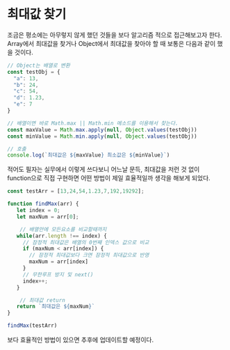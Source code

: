 # 최대값 찾기

조금은 평소에는 아무렇지 않게 했던 것들을 보다 알고리즘 적으로 접근해보고자 한다.<br/>
Array에서 최대값을 찾거나 Object에서 최대값을 찾아야 할 때 보통은 다음과 같이 했을 것이다.<br/>

```js
// Object는 배열로 변환
const testObj = {
  "a": 13,
  "b": 24,
  "c": 54,
  "d": 1.23,
  "e": 7
}

// 배열이면 바로 Math.max || Math.min 메소드를 이용해서 찾는다.
const maxValue = Math.max.apply(null, Object.values(testObj))
const minValue = Math.min.apply(null, Object.values(testObj))

// 호출
console.log(`최대값은 ${maxValue} 최소값은 ${minValue}`)
```

적어도 필자는 실무에서 이렇게 쓰다보니 어느날 문득, 최대값을 저런 것 없이<br/>
function으로 직접 구현하면 어떤 방법이 제일 효율적일까 생각을 해보게 되었다.<br/>

```js
const testArr = [13,24,54,1.23,7,192,19292];

function findMax(arr) {
   let index = 0;
   let maxNum = arr[0];

    // 배열안에 모든요소를 비교할때까지
   while(arr.length !== index) {
     // 잠정적 최대값은 배열의 0번째 인덱스 값으로 비교
     if (maxNum < arr[index]) {
       // 잠정적 최대값보다 크면 잠정적 최대값으로 반영
       maxNum = arr[index]
     }
     // 무한루프 방지 및 next()
     index++;
   }

    // 최대값 return
   return `최대값은 ${maxNum}`
}

findMax(testArr)
```

보다 효율적인 방법이 있으면 추후에 업데이트할 예정이다.<br/>
